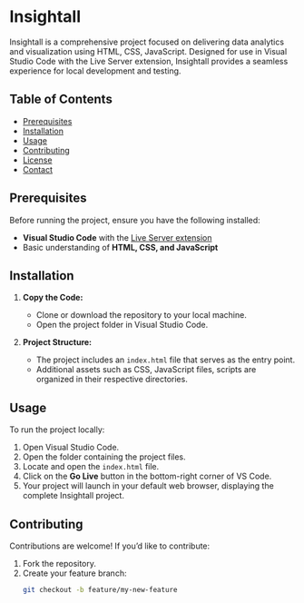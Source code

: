 # Insightall

Insightall is a comprehensive project focused on delivering data analytics and visualization using HTML, CSS, JavaScript. Designed for use in Visual Studio Code with the Live Server extension, Insightall provides a seamless experience for local development and testing.

## Table of Contents
- [Prerequisites](#prerequisites)
- [Installation](#installation)
- [Usage](#usage)
- [Contributing](#contributing)
- [License](#license)
- [Contact](#contact)

## Prerequisites

Before running the project, ensure you have the following installed:
- **Visual Studio Code** with the [Live Server extension](https://marketplace.visualstudio.com/items?itemName=ritwickdey.LiveServer)
- Basic understanding of **HTML, CSS, and JavaScript**

## Installation

1. **Copy the Code:**
   - Clone or download the repository to your local machine.
   - Open the project folder in Visual Studio Code.

2. **Project Structure:**
   - The project includes an `index.html` file that serves as the entry point.
   - Additional assets such as CSS, JavaScript files,  scripts are organized in their respective directories.

## Usage

To run the project locally:

1. Open Visual Studio Code.
2. Open the folder containing the project files.
3. Locate and open the `index.html` file.
4. Click on the **Go Live** button in the bottom-right corner of VS Code.
5. Your project will launch in your default web browser, displaying the complete Insightall project.


## Contributing

Contributions are welcome! If you’d like to contribute:
1. Fork the repository.
2. Create your feature branch:
   ```bash
   git checkout -b feature/my-new-feature
